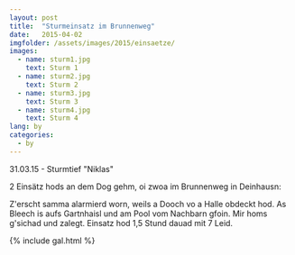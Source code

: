 ```yaml
---
layout: post
title:  "Sturmeinsatz im Brunnenweg"
date:   2015-04-02
imgfolder: /assets/images/2015/einsaetze/
images:
  - name: sturm1.jpg
    text: Sturm 1
  - name: sturm2.jpg
    text: Sturm 2
  - name: sturm3.jpg
    text: Sturm 3
  - name: sturm4.jpg
    text: Sturm 4
lang: by
categories:
  - by
---
```


31.03.15 - Sturmtief "Niklas"

2 Einsätz hods an dem Dog gehm, oi zwoa im Brunnenweg in Deinhausn:

Z'erscht samma alarmierd worn, weils a Dooch vo a Halle obdeckt hod. As Bleech is aufs Gartnhaisl und am Pool vom Nachbarn gfoin. Mir homs g'sichad und zalegt. Einsatz hod 1,5 Stund dauad mit 7 Leid.

{% include gal.html %}

